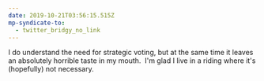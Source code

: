 ```yaml
---
date: 2019-10-21T03:56:15.515Z
mp-syndicate-to:
  - twitter_bridgy_no_link
---
```


I do understand the need for strategic voting, but at the same time it leaves an absolutely horrible taste in my mouth. &nbsp;I'm glad I live in a riding where it's (hopefully) not necessary.
